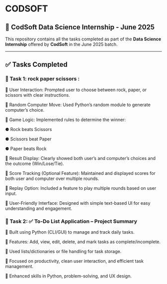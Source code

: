 # CODSOFT

## 💼 CodSoft Data Science Internship - June 2025

This repository contains all the tasks completed as part of the **Data Science Internship** offered by **CodSoft** in the June 2025 batch.

---
## ✅ Tasks Completed

### 🔹 Task 1: rock paper scissors :
🔹 User Interaction: Prompted user to choose between rock, paper, or scissors with clear instructions.

🔹 Random Computer Move: Used Python’s random module to generate computer’s choice.

🔹 Game Logic: Implemented rules to determine the winner:

⚈ Rock beats Scissors

⚈ Scissors beat Paper

⚈ Paper beats Rock

🔹 Result Display: Clearly showed both user’s and computer’s choices and the outcome (Win/Lose/Tie).

🔹 Score Tracking (Optional Feature): Maintained and displayed scores for both user and computer over multiple rounds.

🔹 Replay Option: Included a feature to play multiple rounds based on user input.

🔹 User-Friendly Interface: Designed with simple text-based UI for easy understanding and engagement.

### 🔹 Task 2: ✅ To-Do List Application – Project Summary

🔹 Built using Python (CLI/GUI) to manage and track daily tasks.

🔹 Features: Add, view, edit, delete, and mark tasks as complete/incomplete.

🔹 Used lists/dictionaries or file handling for task storage.

🔹 Focused on productivity, clean user interaction, and efficient task management.

🔹 Enhanced skills in Python, problem-solving, and UX design.

